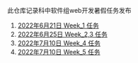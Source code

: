 此仓库记录科中软件组web开发暑假任务发布

1.  [2022年6月21日 Week_1 任务](./Week_1/Week_1_Git与Github的基本使用.md)
2.  [2022年6月25日 Week_2,3 任务](./Week_2,3/Week_2,3_开发环境搭建，熟悉NPM与GoModule环境.md)
2.  [2022年7月10日 Week_4 任务](./Week_4/Week_4_学习HTML.md)
2.  [2022年7月10日 Week_5 任务](./Week_5/Week_5_学习CSS.md)
